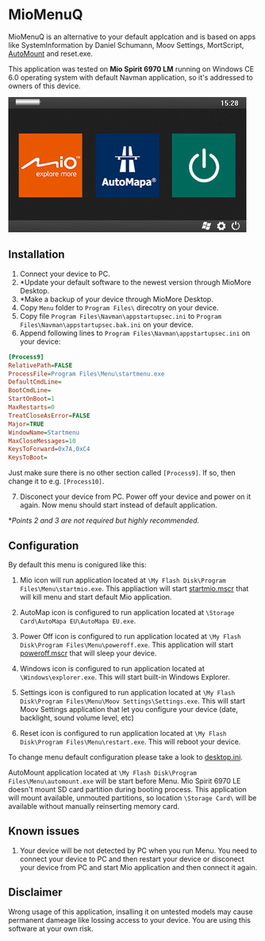 # MioMenuQ
MioMenuQ is an alternative to your default applcation and is based on apps like 
SystemInformation by Daniel Schumann, Moov Settings, MortScript, [AutoMount](https://github.com/karasq/automount) 
and reset.exe.

This application was tested on **Mio Spirit 6970 LM** running on Windows CE 6.0 operating 
system with default Navman application, so it's addressed to owners of this device.

![alt text](https://github.com/karasq/MioMenuQ/raw/master/UI/screen.png "MioMenuQ Screen")

## Installation

1. Connect your device to PC.
2. *Update your default software to the newest version through MioMore Desktop.
3. *Make a backup of your device through MioMore Desktop.
4. Copy `Menu` folder to `Program Files\` direcotry on your device.
5. Copy file `Program Files\Navman\appstartupsec.ini` to `Program Files\Navman\appstartupsec.bak.ini` on your device.
6. Append following lines to `Program Files\Navman\appstartupsec.ini` on your device:
```ini
[Process9]
RelativePath=FALSE
ProcessFile=Program Files\Menu\startmenu.exe
DefaultCmdLine=
BootCmdLine=
StartOnBoot=1
MaxRestarts=0
TreatCloseAsError=FALSE
Major=TRUE
WindowName=Startmenu
MaxCloseMessages=10
KeysToForward=0x7A,0xC4
KeysToBoot=
```
   Just make sure there is no other section called `[Process9]`. If so, then change it to e.g. `[Process10]`.

7. Disconect your device from PC. Power off your device and power on it again. 
Now menu should start instead of default application.

**Points 2 and 3 are not required but highly recommended.*

## Configuration

By default this menu is conigured like this:

1. Mio icon will run application located at `\My Flash Disk\Program Files\Menu\startmio.exe`.
   This appliaction will start [startmio.mscr](https://github.com/karasq/MioMenuQ/blob/master/Menu/startmio.mscr) 
   that will kill menu and start default Mio application.

2. AutoMap icon is configured to run application located at `\Storage Card\AutoMapa EU\AutoMapa EU.exe`.
3. Power Off icon is configured to run application located at `\My Flash Disk\Program Files\Menu\poweroff.exe`.
   This application will start [poweroff.mscr](https://github.com/karasq/MioMenuQ/blob/master/Menu/poweroff.mscr) 
   that will sleep your device.

4. Windows icon is configured to run application located at `\Windows\explorer.exe`.
   This will start built-in Windows Explorer.

5. Settings icon is configured to run application located at `\My Flash Disk\Program Files\Menu\Moov Settings\Settings.exe`.
   This will start Moov Settings application that let you configure your device (date, backlight, sound volume level, etc)

6. Reset icon is configured to run application located at `\My Flash Disk\Program Files\Menu\restart.exe`.
   This will reboot your device.

To change menu default configuration please take a look to [desktop.ini](https://github.com/karasq/MioMenuQ/blob/master/Menu/desktop.ini).

AutoMount application located at `\My Flash Disk\Program Files\Menu\automount.exe` will be start before Menu. 
Mio Spirit 6970 LE doesn't mount SD card partition during booting process. This application will mount available, 
unmouted partitions, so location `\Storage Card\` will be available without manually reinserting memory card.

## Known issues

1. Your device will be not detected by PC when you run Menu. You need to connect your device to PC and 
then restart your device or disconect your device from PC and start Mio application and then connect it again.

## Disclaimer
Wrong usage of this application, insalling it on untested models may cause permanent dameage like 
lossing access to your device. You are using this software at your own risk.

